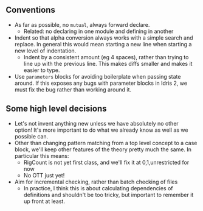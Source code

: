 Conventions
-----------

* As far as possible, no `mutual`, always forward declare.
  + Related: no declaring in one module and defining in another
* Indent so that alpha conversion always works with a simple search and
  replace. In general this would mean starting a new line when starting a
  new level of indentation.
  + Indent by a consistent amount (eg 4 spaces), rather than trying to line up with the previous line.
    This makes diffs smaller and makes it easier to type.
* Use `parameters` blocks for avoiding boilerplate when passing state around.
  If this exposes any bugs with parameter blocks in Idris 2, we must fix the
  bug rather than working around it.

Some high level decisions
-------------------------

* Let's not invent anything new unless we have absolutely no other option!
  It's more important to do what we already know as well as we possible
  can.
* Other than changing pattern matching from a top level concept to a case
  block, we'll keep other features of the theory pretty much the same. In
  particular this means:
  + RigCount is not yet first class, and we'll fix it at 0,1,unrestricted
    for now
  + No OTT just yet!
* Aim for incremental checking, rather than batch checking of files
  + In practice, I think this is about calculating dependencies of
    definitions and shouldn't be too tricky, but important to remember it
    up front at least.
